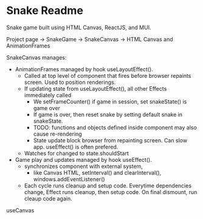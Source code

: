 # Snake Readme

Snake game built using HTML Canvas, ReactJS, and MUI. 

Project page -> SnakeGame -> SnakeCanvas -> HTML Canvas and AnimationFrames

SnakeCanvas manages:
- AnimationFrames managed by hook useLayoutEffect(). 
    - Called at top level of component that fires before browser repaints screen. Used to position renderings.
    - If updating state from useLayoutEffect(), all other Effects immediately called
        - We setFrameCounter() if game in session, set snakeState() is game over
        - If game is over, then reset snake by setting default snake in snakeState.
        - TODO: functions and objects defined inside component may also cause re-rendering
        - State update block browser from repainting screen. Can slow app. useEffect() is often prefered. 
    - Watches for changed to state.shouldStart
- Game play and updates managed by hook useEffect().
    - synchronizes component with external system, 
        - like Canvas HTML, setInterval() and clearInterval(), windows.addEventListener()
    - Each cycle runs cleanup and setup code. Everytime dependencies change, Effect runs cleanup, then setup code. On final dismount, run cleaup code again.


useCanvas 